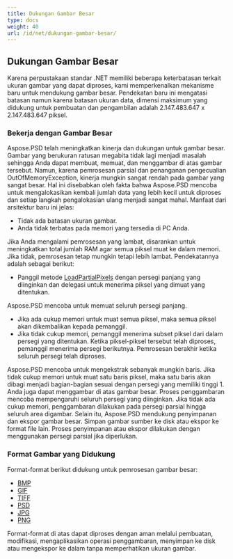 ```yaml
---
title: Dukungan Gambar Besar
type: docs
weight: 40
url: /id/net/dukungan-gambar-besar/
---
```


## **Dukungan Gambar Besar**
Karena perpustakaan standar .NET memiliki beberapa keterbatasan terkait ukuran gambar yang dapat diproses, kami memperkenalkan mekanisme baru untuk mendukung gambar besar. Pendekatan baru ini mengatasi batasan namun karena batasan ukuran data, dimensi maksimum yang didukung untuk pembuatan dan pengambilan adalah 2.147.483.647 x 2.147.483.647 piksel.
### **Bekerja dengan Gambar Besar**
Aspose.PSD telah meningkatkan kinerja dan dukungan untuk gambar besar. Gambar yang berukuran ratusan megabita tidak lagi menjadi masalah sehingga Anda dapat membuat, memuat, dan menggambar di atas gambar tersebut. Namun, karena pemrosesan parsial dan penanganan pengecualian OutOfMemoryException, kinerja mungkin sangat rendah pada gambar yang sangat besar. Hal ini disebabkan oleh fakta bahwa Aspose.PSD mencoba untuk mengalokasikan kembali jumlah data yang lebih kecil untuk diproses dan setiap langkah pengalokasian ulang menjadi sangat mahal. Manfaat dari arsitektur baru ini jelas:

- Tidak ada batasan ukuran gambar.
- Anda tidak terbatas pada memori yang tersedia di PC Anda.

Jika Anda mengalami pemrosesan yang lambat, disarankan untuk meningkatkan total jumlah RAM agar semua piksel muat ke dalam memori. Jika tidak, pemrosesan tetap mungkin tetapi lebih lambat. Pendekatannya adalah sebagai berikut:

- Panggil metode [LoadPartialPixels](https://reference.aspose.com/psd/net/aspose.psd/rasterimage/methods/loadpartialpixels) dengan persegi panjang yang diinginkan dan delegasi untuk menerima piksel yang dimuat yang ditentukan.

Aspose.PSD mencoba untuk memuat seluruh persegi panjang.

- Jika ada cukup memori untuk muat semua piksel, maka semua piksel akan dikembalikan kepada pemanggil.
- Jika tidak cukup memori, pemanggil menerima subset piksel dari dalam persegi yang ditentukan. Ketika piksel-piksel tersebut telah diproses, pemanggil menerima persegi berikutnya. Pemrosesan berakhir ketika seluruh persegi telah diproses.

Aspose.PSD mencoba untuk mengekstrak sebanyak mungkin baris. Jika tidak cukup memori untuk muat satu baris piksel, maka satu baris akan dibagi menjadi bagian-bagian sesuai dengan persegi yang memiliki tinggi 1. Anda juga dapat menggambar di atas gambar besar. Proses penggambaran mencoba mempengaruhi seluruh persegi yang diinginkan. Jika tidak ada cukup memori, penggambaran dilakukan pada persegi parsial hingga seluruh area digambar. Selain itu, Aspose.PSD mendukung penyimpanan dan ekspor gambar besar. Simpan gambar sumber ke disk atau ekspor ke format file lain. Proses penyimpanan atau ekspor dilakukan dengan menggunakan persegi parsial jika diperlukan. 
### **Format Gambar yang Didukung**
Format-format berikut didukung untuk pemrosesan gambar besar:

- [BMP](https://reference.aspose.com/psd/net/aspose.psd.imageoptions/bmpoptions)
- [GIF](https://reference.aspose.com/psd/net/aspose.psd.imageoptions/gifoptions)
- [TIFF](https://reference.aspose.com/psd/net/aspose.psd.imageoptions/tiffoptions)
- [PSD](https://reference.aspose.com/psd/net/aspose.psd.imageoptions/psdoptions)
- [JPG](https://reference.aspose.com/psd/net/aspose.psd.imageoptions/jpegoptions)
- [PNG](https://reference.aspose.com/psd/net/aspose.psd.imageoptions/pngoptions)

Format-format di atas dapat diproses dengan aman melalui pembuatan, modifikasi, mengaplikasikan operasi penggambaran, menyimpan ke disk atau mengekspor ke dalam tanpa memperhatikan ukuran gambar.
